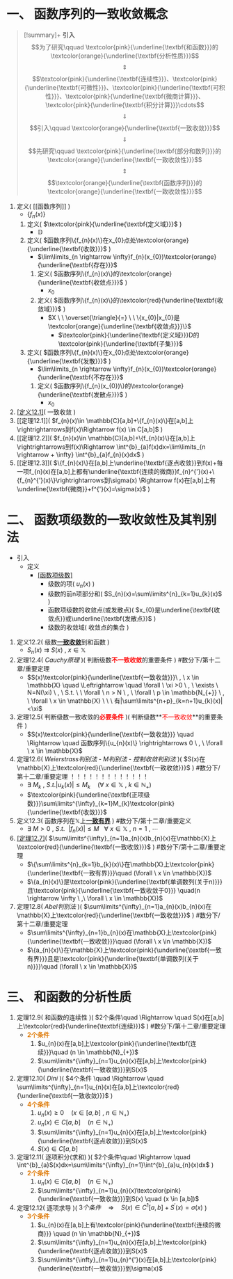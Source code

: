 # 一、 函数序列的一致收敛概念

>[!summary]+ **引入**
>$$为了研究\qquad \textcolor{pink}{\underline{\textbf{和函数}}}的\textcolor{orange}{\underline{\textbf{分析性质}}}$$
>$$\quad \Updownarrow \quad$$
>$$\textcolor{pink}{\underline{\textbf{连续性}}}、\textcolor{pink}{\underline{\textbf{可微性}}}、\textcolor{pink}{\underline{\textbf{可积性}}}、\textcolor{pink}{\underline{\textbf{微商计算}}}、\textcolor{pink}{\underline{\textbf{积分计算}}}\cdots$$
>$$\quad \Downarrow \quad $$
>$$引入\qquad \textcolor{orange}{\underline{\textbf{一致收敛}}}$$
>$$\quad \Downarrow \quad $$
>$$先研究\qquad \textcolor{pink}{\underline{\textbf{部分和数列}}}的\textcolor{orange}{\underline{\textbf{一致收敛性}}}$$
>$$\quad \Updownarrow \quad$$
>$$\textcolor{orange}{\underline{\textbf{函数序列}}}的\textcolor{orange}{\underline{\textbf{一致收敛性}}}$$


1. 定义(  [[函数序列]]  )
	- $\{f_{n}(x)\}$
	1. 定义(  $\textcolor{pink}{\underline{\textbf{定义域}}}$  )
		- $\mathbb{D}$
	2. 定义(  $函数序列\{f_{n}(x)\}在x_{0}点处\textcolor{orange}{\underline{\textbf{收敛}}}$  )
		- $\lim\limits_{n \rightarrow \infty}f_{n}(x_{0})\textcolor{orange}{\underline{\textbf{存在}}}$
		1. 定义(  $函数序列\{f_{n}(x)\}的\textcolor{orange}{\underline{\textbf{收敛点}}}$  )
			- $x_{0}$
		2. 定义(  $函数序列\{f_{n}(x)\}的\textcolor{red}{\underline{\textbf{收敛域}}}$  )
			- $X  \ \  \overset{\triangle}{=} \ \ \{x_{0}|x_{0}是\textcolor{orange}{\underline{\textbf{收敛点}}}\}$
				- $\textcolor{pink}{\underline{\textbf{定义域}}}D的\textcolor{pink}{\underline{\textbf{子集}}}$
	1. 定义(  $函数序列\{f_{n}(x)\}在x_{0}点处\textcolor{orange}{\underline{\textbf{发散}}}$  )
		- $\lim\limits_{n \rightarrow \infty}f_{n}(x_{0})\textcolor{orange}{\underline{\textbf{不存在}}}$
		1. 定义(  $函数序列\{f_{n}(x_{0})\}的\textcolor{orange}{\underline{\textbf{发散点}}}$  )
			- $x_{0}$
1. [[定义12.1]](  $f_{n}(x)\rightrightarrows到f(x)$  )(  一致收敛  )
2. [[定理12.1]](  $f_{n}(x)\in \mathbb{C}[a,b]+\{f_{n}(x)\}在[a,b]上\rightrightarrows到f(x)\Rightarrow f(x) \in C[a,b]$  )
3. [[定理12.2]](  $f_{n}(x)\in \mathbb{C}[a,b]+\{f_{n}(x)\}在[a,b]上\rightrightarrows到f(x)\Rightarrow \int^{b}_{a}f(x)dx=\lim\limits_{n \rightarrow + \infty} \int^{b}_{a}f_{n}(x)dx$  )
4. [[定理12.3]](  $\{f_{n}(x)\}在[a,b]上\underline{\textbf{逐点收敛}}到f(x)+每一项f_{n}(x)在[a,b]上都有\underline{\textbf{连续的微商}}f_{n}^{'}(x)+\{f_{n}^{'}(x)\}\rightrightarrows到\sigma(x) \Rightarrow f(x)在[a,b]上有\underline{\textbf{微商}}+f^{'}(x)=\sigma(x)$  )

# 二、 函数项级数的一致收敛性及其判别法

- 引入
	- 定义
		- [[函数项级数]](  $\sum\limits^{\infty}_{n=1}u_{n}(x)$  )
			- 级数的项(  $u_{n}(x)$  )
			- 级数的前n项部分和(  $S_{n}(x)=\sum\limits^{n}_{k=1}u_{k}(x)$  )
			- 函数项级数的收敛点(或发散点)(  $x_{0}是\underline{\textbf{收敛点}}或\underline{\textbf{发散点}}$  )
			- 级数的收敛域(  收敛点的集合  )
1. 定义12.2(  级数<u>**一致收敛**</u>到和函数  )
	- $S_{n}(x)\rightrightarrows S(x)\ , \ x \in \mathbb{X}$
2. 定理12.4(  $Cauchy原理$  )(  判断级数<font color="#ff0000">**不一致收敛**</font>的重要条件  ) #数分下/第十二章/重要定理 
	- $S(x)\textcolor{pink}{\underline{\textbf{一致收敛}}}\ , \ x \in \mathbb{X} \quad \Leftrightarrow \quad \forall \ \xi >0 \ , \ \exists \ N=N(\xi) \ , \ S.t. \ \ \forall \ n > N \ , \ \forall \ p \in \mathbb{N_{+}} \ , \ \forall \ x \in \mathbb{X} \ \ \ 有|\sum\limits^{n+p}_{k=n+1}u_{k}(x)|<\xi$
3. 定理12.5(  判断级数一致收敛的<font color="#ff0000">**必要条件**</font>  )(  判断级数**<font color="#ff0000">不一致收敛</font>**的重要条件  )
	- $S(x)\textcolor{pink}{\underline{\textbf{一致收敛}}} \quad \Rightarrow \quad 函数序列\{u_{n}(x)\} \rightrightarrows 0 \ , \ \forall \ x \in \mathbb{X}$
4. 定理12.6(  $Weierstrass判别法$ - $M判别法$ - $控制收敛判别法$  )(  $S(x)在\mathbb{X}上\textcolor{red}{\underline{\textbf{一致收敛}}}$  ) #数分下/第十二章/重要定理 ！！！！！！！！！！！！！
	- $\exists \ M_{k} \ , \ S.t. |u_{k}(x)| \leq M_{k} \quad (\forall \ x \in \mathbb{X} \ , \ k \in \mathbb{N_{+}})$
	- $\textcolor{pink}{\underline{\textbf{正项级数}}}\sum\limits^{\infty}_{k=1}M_{k}\textcolor{pink}{\underline{\textbf{收敛}}}$
1. 定义12.3(  函数序列在$\mathbb{X}$上<u>**一致有界**</u>  ) #数分下/第十二章/重要定义
	- $\exists \ M > 0 \ , \ S.t. \ \ |f_{n}(x)| \leq M \ \ \ \forall \ x \in \mathbb{X} \ , \ n=1 \ , \ \cdots$
2. [[定理12.7]](  $Dirichlet判别法$  )(  $\sum\limits^{\infty}_{n=1}a_{n}(x)b_{n}(x)在\mathbb{X}上\textcolor{red}{\underline{\textbf{一致收敛}}}$  ) #数分下/第十二章/重要定理 
	- $\{\sum\limits^{n}_{k=1}b_{k}(x)\}在\mathbb{X}上\textcolor{pink}{\underline{\textbf{一致有界}}}\quad (\forall \ x \in \mathbb{X})$
	- $\{a_{n}(x)\}是\textcolor{pink}{\underline{\textbf{单调数列(关于n)}}}且\textcolor{pink}{\underline{\textbf{一致收敛于0}}} \quad(n \rightarrow \infty \ ,\ \forall \ x \in \mathbb{X})$
3. 定理12.8(  $Abel判别法$  )(  $\sum\limits^{\infty}_{n=1}a_{n}(x)b_{n}(x)在\mathbb{X}上\textcolor{red}{\underline{\textbf{一致收敛}}}$  ) #数分下/第十二章/重要定理 
	- $\sum\limits^{\infty}_{n=1}b_{n}(x)在\mathbb{X}上\textcolor{pink}{\underline{\textbf{一致收敛}}}\quad (\forall \ x \in \mathbb{X})$
	- $\{a_{n}(x)\}在\mathbb{X}上\textcolor{pink}{\underline{\textbf{一致有界}}}且是\textcolor{pink}{\underline{\textbf{单调数列(关于n)}}}\quad (\forall \ x \in \mathbb{X})$

# 三、 和函数的分析性质

1. 定理12.9(  和函数的连续性  )(  $2个条件\quad \Rightarrow \quad S(x)在[a,b]上\textcolor{red}{\underline{\textbf{连续}}}$  ) #数分下/第十二章/重要定理 
	- **<font color="#de7802">2个条件</font>**
		1. $u_{n}(x)在[a,b]上\textcolor{pink}{\underline{\textbf{连续}}}\quad (n \in \mathbb{N}_{+})$
		2. $\sum\limits^{\infty}_{n=1}u_{n}(x)在[a,b]上\textcolor{pink}{\underline{\textbf{一致收敛}}}到S(x)$
2. 定理12.10(  $Dini$  )(  $4个条件 \quad \Rightarrow \quad \sum\limits^{\infty}_{n=1}u_{n}(x)在[a,b]上\textcolor{red}{\underline{\textbf{一致收敛}}}$  )
	- **<font color="#de7802">4个条件</font>**
		1. $u_{n}(x) \geq 0 \quad (x \in [a,b]\ ,  \ n \in \mathbb{N}_{+})$
		2. $u_{n}(x) \in C [a,b] \quad (n \in \mathbb{N}_{+})$
		3. $\sum\limits^{\infty}_{n=1}u_{n}(x)在[a,b]上\textcolor{pink}{\underline{\textbf{逐点收敛}}}到S(x)$
		4. $S(x) \in C [a,b]$
3. 定理12.11(  逐项积分(求和)  )(  $2个条件\quad \Rightarrow \quad \int^{b}_{a}S(x)dx=\sum\limits^{\infty}_{n=1}\int^{b}_{a}u_{n}(x)dx$  )
	- **<font color="#de7802">2个条件</font>**
		1. $u_{n}(x) \in C [a,b] \quad (n \in \mathbb{N}_{+})$
		2. $\sum\limits^{\infty}_{n=1}u_{n}(x)\textcolor{pink}{\underline{\textbf{一致收敛}}}到S(x) \quad (x \in [a,b])$
4. 定理12.12(  逐项求导  )(  $3个条件\quad \Rightarrow \quad S(x)\in C^{1}[a,b]+S^{'}(x)=\sigma(x)$  )
	- **<font color="#de7802">3个条件</font>**
		1. $u_{n}(x)在[a,b]上有\textcolor{pink}{\underline{\textbf{连续的微商}}} \quad (n \in \mathbb{N}_{+})$
		2. $\sum\limits^{\infty}_{n=1}u_{n}(x)在[a,b]上\textcolor{pink}{\underline{\textbf{逐点收敛}}}到S(x)$
		3. $\sum\limits^{\infty}_{n=1}u_{n}^{'}(x)在[a,b]上\textcolor{pink}{\underline{\textbf{一致收敛}}}到\sigma(x)$